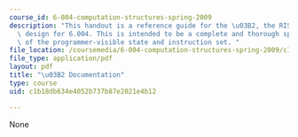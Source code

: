 ```yaml
---
course_id: 6-004-computation-structures-spring-2009
description: "This handout is a reference guide for the \u03B2, the RISC processor\
  \ design for 6.004. This is intended to be a complete and thorough specification\
  \ of the programmer-visible state and instruction set. "
file_location: /coursemedia/6-004-computation-structures-spring-2009/c1b18db634e4052b737b87e2021e4b12_MIT6_004s09_lab_beta_doc.pdf
file_type: application/pdf
layout: pdf
title: "\u03B2 Documentation"
type: course
uid: c1b18db634e4052b737b87e2021e4b12

---
```

None